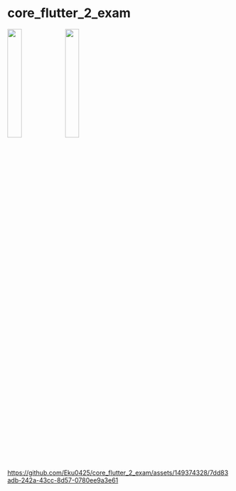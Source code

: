 # core_flutter_2_exam

<img src="https://github.com/Eku0425/core_flutter_2_exam/assets/149374328/be04dd47-8429-4ac6-af79-8b8b931c46cf" height =25% width=25%>
<img src="https://github.com/Eku0425/core_flutter_2_exam/assets/149374328/e03b6ed5-dbbb-41c1-92fc-f0e8375226f9" height=25% width=25%>
<imh src="https://github.com/Eku0425/core_flutter_2_exam/assets/149374328/cd4ef22f-c33e-467b-a328-6ea97ff4e94c"height=25% width=25%>


https://github.com/Eku0425/core_flutter_2_exam/assets/149374328/7dd83adb-242a-43cc-8d57-0780ee9a3e61

